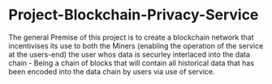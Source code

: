 # Project-Blockchain-Privacy-Service

The general Premise of this project is to create a blockchain network that incentivises its use to both the Miners (enabling the operation of the service at the users-end) the user whos data is securley interlaced into the data chain - Being a chain of blocks that will contain all historical data that has been encoded into the data chain by users via use of service.
